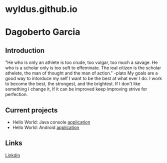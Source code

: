 # wyldus.github.io

# Dagoberto Garcia

 ## Introduction
 
"He who is only an athlete is too crude, too vulgar, too much a savage. He who is a scholar only is too soft to effeminate. The ieal citizen is the scholar athelete, the man of thought and the man of action."
-plato
My goals are a good way to intorduce my self I want to be the best at what ever I do. I work to become the best, the strongest, and the brightest. If I don't like something I change it, If it can be improved keep improving strive for perfection.  

 ## Current projects

* Hello World: Java console [application](https://github.com/wyldus/hello-world-java.git)
* Hello World: Android [application](https://github.com/wyldus/hello-world-android.git)
 
 ## Links
[Linkdin](https://www.linkedin.com/in/dagoberto-garcia-6375a6213/) 
